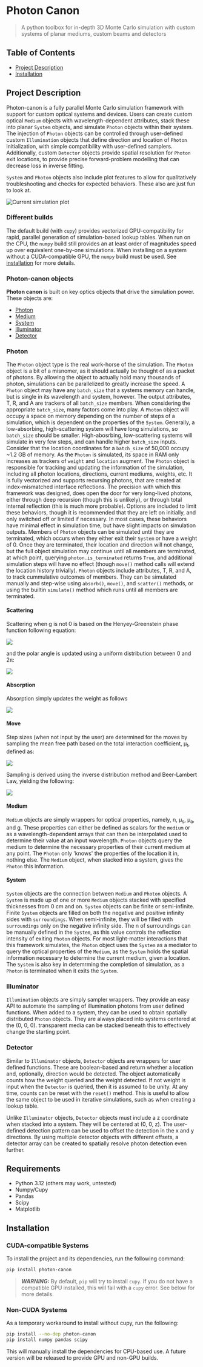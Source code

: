 # Photon Canon
> A python toolbox for in-depth 3D Monte Carlo simulation with custom systems of planar mediums, custom beams and
> detectors

## Table of Contents

- [Project Description](#project-description)
- [Installation](#installation)

## Project Description
Photon-canon is a fully parallel Monte Carlo simulation framework with support for custom optical systems and devices.
Users can create custom optical `Medium` objects with wavelength-dependent attributes, stack these into planar `System` 
objects, and simulate `Photon` objects within their system. The injection of `Photon` objects can be controlled through
user-defined custom `Illumination` objects that define direction and location of `Photon` initialization, with simple
compatibility with user-defined samplers. Additionally, custom `Detector` objects provide spatial resolution for
`Photon` exit locations, to provide precise forward-problem modelling that can decrease loss in inverse fitting.

`System` and `Photon` objects also include plot features to allow for qualitatively troubleshooting and checks for
expected behaviors. These also are just fun to look at.

![Current simulation plot](assets/simulation.png)

### Different builds
The default build (with `cupy`) provides vectorized GPU-compatibility for rapid, parallel generation of simulation-based
lookup tables. When run on the CPU, the `numpy` build still provides an at least order of magnitudes speed up over 
equivalent one-by-one simulations. When installing on a system without a CUDA-compatible GPU, the `numpy` build must be 
used. See [installation](#install-with-pip) for more details. 


### Photon-canon objects
**Photon canon** is built on key optics objects that drive the simulation power. These objects are:
- [Photon](#photon)
- [Medium](#medium)
- [System](#system)
- [Illuminator](#illuminator)
- [Detector](#detector)

### Photon
The `Photon` object type is the real work-horse of the simulation. The `Photon` object is a bit of a misnomer, as it 
should actually be thought of as a packet of photons. By allowing the object to actually hold many thousands of photon, 
simulations can be parallelized to greatly increase the speed. A `Photon` object may have any `batch_size` that a 
systems memory can handle, but is single in its wavelength and system, however. The output attributes, T, R, and A are 
trackers of all `batch_size` members. When considering the appropriate `batch_size`, many factors come into play. A 
`Photon` object will occupy a space on memory depending on the number of steps of a simulation, which is dependent on 
the properties of the `System`. Generally, a low-absorbing, high-scattering system will have long simulations, so 
`batch_size` should be smaller. High-abosrbing, low-scattering systems will simulate in very few steps, and can handle 
higher `batch_size` inputs. Consider that the location coordinates for a `batch_size` of 50,000 occupy ~1.2 GB of 
memory. As the `Photon` is simulated, its space in RAM only increases as trackers of `weight` and `location` augment.
The `Photon` object is responsible for tracking and updating the information of the simulation, including all photon 
locations, directions, current mediums, weights, etc. It is fully vectorized and supports recursing photons, that are 
created at index-mismatched interface reflections. The precision with which this framework was designed, does open the 
door for very long-lived photons, either through deep recursion (though this is unlikely), or through total internal 
reflection (this is much more probable). Options are included to limit these behaviors, though it is recommended that 
they are left on initially, and only switched off or limited if necessary. In most cases, these behaviors have minimal 
effect in simulation time, but have slight impacts on simulation outputs. Members of `Photon` objects can be simulated 
until they are terminated, which occurs when they either exit their `System` or have a weight of 0. Once they are 
terminated, their location and direction will not change, but the full object simulation may continue until all members 
are terminated, at which point, querying `photon.is_terminated` returns `True`, and additional simulation steps will 
have no effect (though `move()` method calls will extend the location history trivially). `Photon` objects include 
attributes, T, R, and A, to track cummulative outcomes of members. They can be simulated manually and step-wise using 
`absorb()`, `move()`, and `scatter()` methods, or using the builtin `simulate()` method which runs until all members are
terminated.

#### Scattering
Scattering when g is not 0 is based on the Henyey-Greenstein phase function following equation:

<img src="https://latex.codecogs.com/svg.latex?\cos(\theta)%20=%20\begin{cases}%20\frac{1}{2g}%20\left(1%20+%20g^2%20-%20\left(\frac{1%20-%20g^2}{1%20-%20g%20+%202g\xi}%20\right)^2%20\right),%20&%20g%20\neq%200%20\\%201%20-%202\xi,%20&%20g%20=%200%20\end{cases}">

and the polar angle is updated using a uniform distribution between 0 and 2&pi;:

<img src="https://latex.codecogs.com/svg.latex?\phi=2\pi\xi">

#### Absorption
Absorption simply updates the weight as follows

<img src="https://latex.codecogs.com/svg.latex?W\mathrel{-}\mathrel{=}\frac{\mu_a}{\mu_a+\mu_s}W">


#### Move
Step sizes (when not input by the user) are determined for the moves by sampling the mean free path based on the 
total interaction coefficient, &mu;<sub>t</sub>, defined as:

<img src="https://latex.codecogs.com/svg.latex?\mu_t=\mu_s+\mu_a">

Sampling is derived using the inverse distribution method and Beer-Lambert Law, yielding the following:

<img src="https://latex.codecogs.com/svg.latex?s=-\frac{\ln\xi}{\mu_t}">

#### Medium
`Medium` objects are simply wrappers for optical properties, namely, n, &#956;<sub>s</sub>, &#956;<sub>a</sub>, and g. 
These properties can either be defined as scalars for the `medium` or as a wavelength-dependent arrays that can then be
interpolated used to determine their value at an input wavelength. `Photon` objects query the medium to determine the 
necessary properties of their current medium at any point. The `Photon` only 'knows' the properties of the location it 
in, nothing else. The `Medium` object, when stacked into a system, gives the `Photon` this information.

#### System
`System` objects are the connection between `Medium` and `Photon` objects. A `System` is made up of one or more `Medium`
objects stacked with specified thicknesses from 0 cm and on. `System` objects can be finite or semi-infinite. Finite
`System` objects are filled on both the negative and positive infinity sides with `surroundings`. When semi-infinite,
they will be filled with `surroundings` only on the negative infinity side. The n of surroundings can be manually
defined in the `System`, as this value controls the reflection intensity of exiting `Photon` objects. For most 
light-matter interactions that this framework simulates, the `Photon` object uses the `System` as a mediator to query
the optical properties of the `Medium`, as the `System` holds the spatial information necessary to determine the current
medium, given a location. The `System` is also key in detemrming the completion of simulation, as a `Photon` is 
terminated when it exits the `System`.


### Illuminator
`Illumination` objects are simply sampler wrappers. They provide an easy API to automate the sampling of illumination
photons from user defined functions. When added to a system, they can be used to obtain spatially distributed `Photon`
objects. They are always placed into systems centered at the (0, 0, 0). transparent media can be stacked beneath this to
effectively change the starting point.

### Detector
Similar to `Illuminator` objects, `Detector` objects are wrappers for user defined functions. These are boolean-based
and return whether a location and, optionally, direction would be detected. The object automatically counts how the
weight queried and the weight detected. If not weight is input when the `Detector` is queried, then it is assumed to be
unity. At any time, counts can be reset with the `reset()` method. This is useful to allow the same object to be used 
in iterative simulations, such as when creating a lookup table.

Unlike `Illuminator` objects, `Detector` objects must include a z coordinate when stacked into a system. They will be
centered at (0, 0, z). The user-defined detection pattern can be used to offset the detection in the x and y directions.
By using multiple detector objects with different offsets, a detector array can be created to spatially resolve photon
detection even further.


## Requirements

- Python 3.12 (others may work, untested)
- Numpy/Cupy
- Pandas
- Scipy
- Matplotlib

## Installation

### CUDA-compatible Systems
To install the project and its dependencies, run the following command:

```bash
pip install photon-canon
```

 > **_WARNING:_** By default, `pip` will try to install `cupy`. If you do not have a compatible GPU installed, this will
 > fail with a `cupy` error. See below for more details.


### Non-CUDA Systems
As a temporary workaround to install without cupy, run the following:

```bash
pip install --no-dep photon-canon
pip install numpy pandas scipy
```

This will manually install the dependencies for CPU-based use. A future version will be released to provide GPU and
non-GPU builds.
